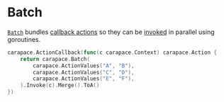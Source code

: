 # Batch

[`Batch`](https://pkg.go.dev/github.com/rsteube/carapace#Batch) bundles [callback actions](./defaultActions/actionCallback.md) so they can be [invoked](https://pkg.go.dev/github.com/rsteube/carapace#Action.Invoke) in parallel using goroutines.

```go
carapace.ActionCallback(func(c carapace.Context) carapace.Action {
	return carapace.Batch(
		carapace.ActionValues("A", "B"),
		carapace.ActionValues("C", "D"),
		carapace.ActionValues("E", "F"),
	).Invoke(c).Merge().ToA()
})
```
